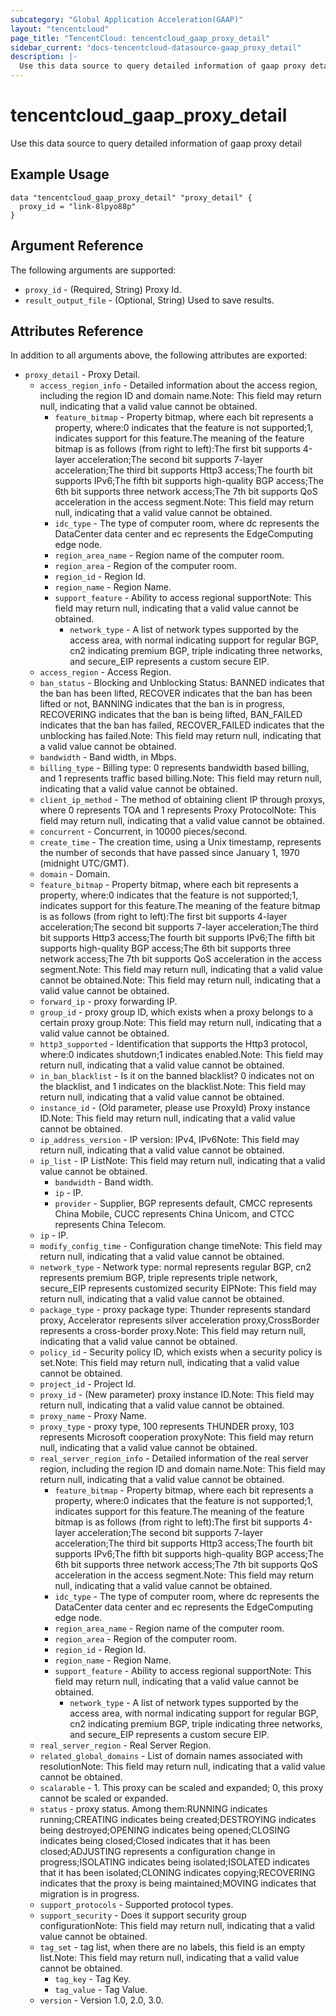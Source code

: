 ```yaml
---
subcategory: "Global Application Acceleration(GAAP)"
layout: "tencentcloud"
page_title: "TencentCloud: tencentcloud_gaap_proxy_detail"
sidebar_current: "docs-tencentcloud-datasource-gaap_proxy_detail"
description: |-
  Use this data source to query detailed information of gaap proxy detail
---
```


# tencentcloud_gaap_proxy_detail

Use this data source to query detailed information of gaap proxy detail

## Example Usage

```hcl
data "tencentcloud_gaap_proxy_detail" "proxy_detail" {
  proxy_id = "link-8lpyo88p"
}
```

## Argument Reference

The following arguments are supported:

* `proxy_id` - (Required, String) Proxy Id.
* `result_output_file` - (Optional, String) Used to save results.

## Attributes Reference

In addition to all arguments above, the following attributes are exported:

* `proxy_detail` - Proxy Detail.
  * `access_region_info` - Detailed information about the access region, including the region ID and domain name.Note: This field may return null, indicating that a valid value cannot be obtained.
    * `feature_bitmap` - Property bitmap, where each bit represents a property, where:0 indicates that the feature is not supported;1, indicates support for this feature.The meaning of the feature bitmap is as follows (from right to left):The first bit supports 4-layer acceleration;The second bit supports 7-layer acceleration;The third bit supports Http3 access;The fourth bit supports IPv6;The fifth bit supports high-quality BGP access;The 6th bit supports three network access;The 7th bit supports QoS acceleration in the access segment.Note: This field may return null, indicating that a valid value cannot be obtained.
    * `idc_type` - The type of computer room, where dc represents the DataCenter data center and ec represents the EdgeComputing edge node.
    * `region_area_name` - Region name of the computer room.
    * `region_area` - Region of the computer room.
    * `region_id` - Region Id.
    * `region_name` - Region Name.
    * `support_feature` - Ability to access regional supportNote: This field may return null, indicating that a valid value cannot be obtained.
      * `network_type` - A list of network types supported by the access area, with normal indicating support for regular BGP, cn2 indicating premium BGP, triple indicating three networks, and secure_EIP represents a custom secure EIP.
  * `access_region` - Access Region.
  * `ban_status` - Blocking and Unblocking Status: BANNED indicates that the ban has been lifted, RECOVER indicates that the ban has been lifted or not, BANNING indicates that the ban is in progress, RECOVERING indicates that the ban is being lifted, BAN_FAILED indicates that the ban has failed, RECOVER_FAILED indicates that the unblocking has failed.Note: This field may return null, indicating that a valid value cannot be obtained.
  * `bandwidth` - Band width, in Mbps.
  * `billing_type` - Billing type: 0 represents bandwidth based billing, and 1 represents traffic based billing.Note: This field may return null, indicating that a valid value cannot be obtained.
  * `client_ip_method` - The method of obtaining client IP through proxys, where 0 represents TOA and 1 represents Proxy ProtocolNote: This field may return null, indicating that a valid value cannot be obtained.
  * `concurrent` - Concurrent, in 10000 pieces/second.
  * `create_time` - The creation time, using a Unix timestamp, represents the number of seconds that have passed since January 1, 1970 (midnight UTC/GMT).
  * `domain` - Domain.
  * `feature_bitmap` - Property bitmap, where each bit represents a property, where:0 indicates that the feature is not supported;1, indicates support for this feature.The meaning of the feature bitmap is as follows (from right to left):The first bit supports 4-layer acceleration;The second bit supports 7-layer acceleration;The third bit supports Http3 access;The fourth bit supports IPv6;The fifth bit supports high-quality BGP access;The 6th bit supports three network access;The 7th bit supports QoS acceleration in the access segment.Note: This field may return null, indicating that a valid value cannot be obtained.Note: This field may return null, indicating that a valid value cannot be obtained.
  * `forward_ip` - proxy forwarding IP.
  * `group_id` - proxy group ID, which exists when a proxy belongs to a certain proxy group.Note: This field may return null, indicating that a valid value cannot be obtained.
  * `http3_supported` - Identification that supports the Http3 protocol, where:0 indicates shutdown;1 indicates enabled.Note: This field may return null, indicating that a valid value cannot be obtained.
  * `in_ban_blacklist` - Is it on the banned blacklist? 0 indicates not on the blacklist, and 1 indicates on the blacklist.Note: This field may return null, indicating that a valid value cannot be obtained.
  * `instance_id` - (Old parameter, please use ProxyId) Proxy instance ID.Note: This field may return null, indicating that a valid value cannot be obtained.
  * `ip_address_version` - IP version: IPv4, IPv6Note: This field may return null, indicating that a valid value cannot be obtained.
  * `ip_list` - IP ListNote: This field may return null, indicating that a valid value cannot be obtained.
    * `bandwidth` - Band width.
    * `ip` - IP.
    * `provider` - Supplier, BGP represents default, CMCC represents China Mobile, CUCC represents China Unicom, and CTCC represents China Telecom.
  * `ip` - IP.
  * `modify_config_time` - Configuration change timeNote: This field may return null, indicating that a valid value cannot be obtained.
  * `network_type` - Network type: normal represents regular BGP, cn2 represents premium BGP, triple represents triple network, secure_EIP represents customized security EIPNote: This field may return null, indicating that a valid value cannot be obtained.
  * `package_type` - proxy package type: Thunder represents standard proxy, Accelerator represents silver acceleration proxy,CrossBorder represents a cross-border proxy.Note: This field may return null, indicating that a valid value cannot be obtained.
  * `policy_id` - Security policy ID, which exists when a security policy is set.Note: This field may return null, indicating that a valid value cannot be obtained.
  * `project_id` - Project Id.
  * `proxy_id` - (New parameter) proxy instance ID.Note: This field may return null, indicating that a valid value cannot be obtained.
  * `proxy_name` - Proxy Name.
  * `proxy_type` - proxy type, 100 represents THUNDER proxy, 103 represents Microsoft cooperation proxyNote: This field may return null, indicating that a valid value cannot be obtained.
  * `real_server_region_info` - Detailed information of the real server region, including the region ID and domain name.Note: This field may return null, indicating that a valid value cannot be obtained.
    * `feature_bitmap` - Property bitmap, where each bit represents a property, where:0 indicates that the feature is not supported;1, indicates support for this feature.The meaning of the feature bitmap is as follows (from right to left):The first bit supports 4-layer acceleration;The second bit supports 7-layer acceleration;The third bit supports Http3 access;The fourth bit supports IPv6;The fifth bit supports high-quality BGP access;The 6th bit supports three network access;The 7th bit supports QoS acceleration in the access segment.Note: This field may return null, indicating that a valid value cannot be obtained.
    * `idc_type` - The type of computer room, where dc represents the DataCenter data center and ec represents the EdgeComputing edge node.
    * `region_area_name` - Region name of the computer room.
    * `region_area` - Region of the computer room.
    * `region_id` - Region Id.
    * `region_name` - Region Name.
    * `support_feature` - Ability to access regional supportNote: This field may return null, indicating that a valid value cannot be obtained.
      * `network_type` - A list of network types supported by the access area, with normal indicating support for regular BGP, cn2 indicating premium BGP, triple indicating three networks, and secure_EIP represents a custom secure EIP.
  * `real_server_region` - Real Server Region.
  * `related_global_domains` - List of domain names associated with resolutionNote: This field may return null, indicating that a valid value cannot be obtained.
  * `scalarable` - 1. This proxy can be scaled and expanded; 0, this proxy cannot be scaled or expanded.
  * `status` - proxy status. Among them:RUNNING indicates running;CREATING indicates being created;DESTROYING indicates being destroyed;OPENING indicates being opened;CLOSING indicates being closed;Closed indicates that it has been closed;ADJUSTING represents a configuration change in progress;ISOLATING indicates being isolated;ISOLATED indicates that it has been isolated;CLONING indicates copying;RECOVERING indicates that the proxy is being maintained;MOVING indicates that migration is in progress.
  * `support_protocols` - Supported protocol types.
  * `support_security` - Does it support security group configurationNote: This field may return null, indicating that a valid value cannot be obtained.
  * `tag_set` - tag list, when there are no labels, this field is an empty list.Note: This field may return null, indicating that a valid value cannot be obtained.
    * `tag_key` - Tag Key.
    * `tag_value` - Tag Value.
  * `version` - Version 1.0, 2.0, 3.0.


